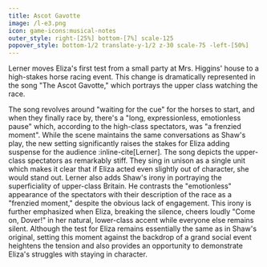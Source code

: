 ```yaml
---
title: Ascot Gavotte
image: /l-e3.png
icon: game-icons:musical-notes
outer_style: right-[25%] bottom-[7%] scale-125
popover_style: bottom-1/2 translate-y-1/2 z-30 scale-75 -left-[50%]
---
```

Lerner moves Eliza's first test from a small party at Mrs. Higgins' house to a high-stakes horse racing event. This change is dramatically represented in the song "The Ascot Gavotte," which portrays the upper class watching the race.
<!--more-->
The song revolves around "waiting for the cue" for the horses to start, and when they finally race by, there's a "long, expressionless, emotionless pause" which, according to the high-class spectators, was "a frenzied moment". While the scene maintains the same conversations as Shaw's play, the new setting significantly raises the stakes for Eliza adding suspense for the audience :inline-cite[Lerner]. The song depicts the upper-class spectators as remarkably stiff. They sing in unison as a single unit which makes it clear that if Eliza acted even slightly out of character, she would stand out. Lerner also adds Shaw's irony in portraying the superficiality of upper-class Britain. He contrasts the "emotionless" appearance of the spectators with their description of the race as a "frenzied moment," despite the obvious lack of engagement. This irony is further emphasized when Eliza, breaking the silence, cheers loudly "Come on, Dover!" in her natural, lower-class accent while everyone else remains silent.
Although the test for Eliza remains essentially the same as in Shaw's original, setting this moment against the backdrop of a grand social event heightens the tension and also provides an opportunity to demonstrate Eliza's struggles with staying in character.



